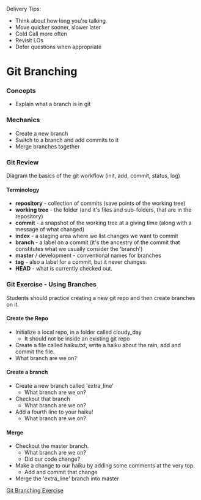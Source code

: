Delivery Tips:

* Think about how long you're talking
* Move quicker sooner, slower later
* Cold Call more often
* Revisit LOs
* Defer questions when appropriate

# Git Branching

### Concepts

- Explain what a branch is in git

### Mechanics

- Create a new branch
- Switch to a branch and add commits to it
- Merge branches together

### Git Review

Diagram the basics of the git workflow (init, add, commit, status, log)

#### Terminology

* **repository** - collection of commits (save points of the working tree)
* **working tree** - the folder (and it's files and sub-folders, that are in the repository)
* **commit** - a snapshot of the working tree at a giving time (along with a message of what changed)
* **index** - a staging area where we list changes we want to commit
* **branch** - a label on a commit (it's the ancestry of the commit that constitutes what we usually consider the 'branch')
* **master** / development - conventional names for branches
* **tag** - also a label for a commit, but it never changes
* **HEAD** - what is currently checked out.

### Git Exercise - Using Branches

Students should practice creating a new git repo and then create branches on it.

#### Create the Repo

* Initialize a local repo, in a folder called cloudy_day
  * It should not be inside an existing git repo
* Create a file called haiku.txt, write a haiku about the rain, add and
    commit the file.
* What branch are we on?

#### Create a branch

* Create a new branch called 'extra_line'
  * What branch are we on?
* Checkout that branch
  * What branch are we on?
* Add a fourth line to your haiku!
  * What branch are we on?

#### Merge

* Checkout the master branch.
  * What branch are we on?
  * Did our code change?
* Make a change to our haiku by adding some comments at the very top.
  * Add and commit that change
* Merge the 'extra_line' branch into master

[Git Branching Exercise](http://pcottle.github.io/learnGitBranching/)
